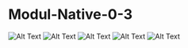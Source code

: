 # Modul-Native-0-3

![Alt Text](https://github.com/divamaretta/Modul-Native-0-3/blob/master/Screenshot%20(285).png)
![Alt Text](https://github.com/divamaretta/Modul-Native-0-3/blob/master/Screenshot%20(286).png)
![Alt Text](https://github.com/divamaretta/Modul-Native-0-3/blob/master/Screenshot%20(287).png)
![Alt Text](https://github.com/divamaretta/Modul-Native-0-3/blob/master/Screenshot%20(288).png)
![Alt Text](https://github.com/divamaretta/Modul-Native-0-3/blob/master/Screenshot%20(289).png)

